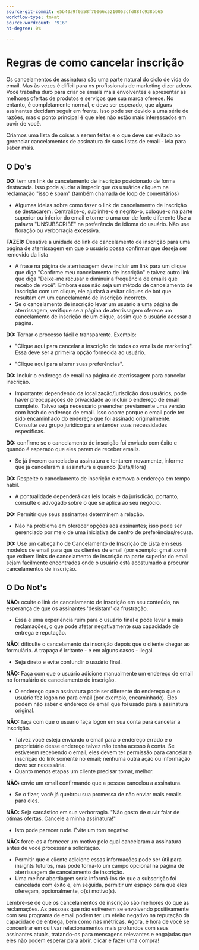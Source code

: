 ```yaml
---
source-git-commit: e5b40a9f0a58f70066c5210053cfd88fc938bb65
workflow-type: tm+mt
source-wordcount: '916'
ht-degree: 0%

---
```

# Regras de como cancelar inscrição

Os cancelamentos de assinatura são uma parte natural do ciclo de vida do email. Mas às vezes é difícil para os profissionais de marketing dizer adeus. Você trabalha duro para criar os emails mais envolventes e apresentar as melhores ofertas de produtos e serviços que sua marca oferece. No entanto, é completamente normal, e deve ser esperado, que alguns assinantes decidam seguir em frente. Isso pode ser devido a uma série de razões, mas o ponto principal é que eles não estão mais interessados em ouvir de você.

Criamos uma lista de coisas a serem feitas e o que deve ser evitado ao gerenciar cancelamentos de assinatura de suas listas de email - leia para saber mais.

## O Do&#39;s

**DO:** tem um link de cancelamento de inscrição posicionado de forma destacada. Isso pode ajudar a impedir que os usuários cliquem na reclamação &quot;isso é spam&quot; (também chamada de loop de comentários)

+ Algumas ideias sobre como fazer o link de cancelamento de inscrição se destacarem: Centralize-o, sublinhe-o e negrito-o, coloque-o na parte superior ou inferior do email e torne-o uma cor de fonte diferente
Use a palavra &quot;UNSUBSCRIBE&quot; na preferência de idioma do usuário. Não use floração ou verborragia excessiva.

**FAZER:** Desative a unidade do link de cancelamento de inscrição para uma página de aterrissagem em que o usuário possa confirmar que deseja ser removido da lista

+ A frase na página de aterrissagem deve incluir um link para um clique que diga &quot;Confirme meu cancelamento de inscrição&quot; e talvez outro link que diga &quot;Deixe-me recusar e diminuir a frequência de emails que recebo de você&quot;. Embora esse não seja um método de cancelamento de inscrição com um clique, ele ajudará a evitar cliques de bot que resultam em um cancelamento de inscrição incorreto.
+ Se o cancelamento de inscrição levar um usuário a uma página de aterrissagem, verifique se a página de aterrissagem oferece um cancelamento de inscrição de um clique, assim que o usuário acessar a página.

**DO:** Tornar o processo fácil e transparente. Exemplo:

+ &quot;Clique aqui para cancelar a inscrição de todos os emails de marketing&quot;. Essa deve ser a primeira opção fornecida ao usuário.

+ &quot;Clique aqui para alterar suas preferências&quot;.

**DO:** Incluir o endereço de email na página de aterrissagem para cancelar inscrição.

+ Importante: dependendo da localização/jurisdição dos usuários, pode haver preocupações de privacidade ao incluir o endereço de email completo. Talvez seja necessário preencher previamente uma versão com hash do endereço de email. Isso ocorre porque o email pode ter sido encaminhado do endereço que foi assinado originalmente. Consulte seu grupo jurídico para entender suas necessidades específicas.

**DO:** confirme se o cancelamento de inscrição foi enviado com êxito e quando é esperado que eles parem de receber emails.

+ Se já tiverem cancelado a assinatura e tentarem novamente, informe que já cancelaram a assinatura e quando (Data/Hora)

**DO:** Respeite o cancelamento de inscrição e remova o endereço em tempo hábil.

+ A pontualidade dependerá das leis locais e da jurisdição, portanto, consulte o advogado sobre o que se aplica ao seu negócio.

**DO:** Permitir que seus assinantes determinem a relação.

+ Não há problema em oferecer opções aos assinantes; isso pode ser gerenciado por meio de uma iniciativa de centro de preferências/recusa.

**DO:** Use um cabeçalho de Cancelamento de Inscrição de Lista em seus modelos de email para que os clientes de email (por exemplo: gmail.com) que exibem links de cancelamento de inscrição na parte superior do email sejam facilmente encontrados onde o usuário está acostumado a procurar cancelamentos de inscrição.

## O Do Not&#39;s


**NÃO:** oculte o link de cancelamento de inscrição em seu conteúdo, na esperança de que os assinantes &#39;desistam&#39; da frustração.

+ Essa é uma experiência ruim para o usuário final e pode levar a mais reclamações, o que pode afetar negativamente sua capacidade de entrega e reputação.

**NÃO:** dificulte o cancelamento da inscrição depois que o cliente chegar ao formulário. A trapaça é irritante - e em alguns casos - ilegal.

+ Seja direto e evite confundir o usuário final.

**NÃO:** Faça com que o usuário adicione manualmente um endereço de email no formulário de cancelamento de inscrição.

+ O endereço que a assinatura pode ser diferente do endereço que o usuário fez logon no para email (por exemplo, encaminhado).  Eles podem não saber o endereço de email que foi usado para a assinatura original.

**NÃO:** faça com que o usuário faça logon em sua conta para cancelar a inscrição.

+ Talvez você esteja enviando o email para o endereço errado e o proprietário desse endereço talvez não tenha acesso à conta.  Se estiverem recebendo o email, eles devem ter permissão para cancelar a inscrição do link somente no email; nenhuma outra ação ou informação deve ser necessária.
+ Quanto menos etapas um cliente precisar tomar, melhor.

**NÃO:** envie um email confirmando que a pessoa cancelou a assinatura.

+ Se o fizer, você já quebrou sua promessa de não enviar mais emails para eles.

**NÃO:** Seja sarcástico em sua verborragia. &quot;Não gosto de ouvir falar de ótimas ofertas. Cancele a minha assinatura!&quot;

+ Isto pode parecer rude. Evite um tom negativo.

**NÃO:** force-os a fornecer um motivo pelo qual cancelaram a assinatura antes de você processar a solicitação.

+ Permitir que o cliente adicione essas informações pode ser útil para insights futuros, mas pode torná-lo um campo opcional na página de aterrissagem de cancelamento de inscrição.
+ Uma melhor abordagem seria informá-los de que a subscrição foi cancelada com êxito e, em seguida, permitir um espaço para que eles ofereçam, opcionalmente, o(s) motivo(s).

Lembre-se de que os cancelamentos de inscrição são melhores do que as reclamações. As pessoas que não estiverem se envolvendo positivamente com seu programa de email podem ter um efeito negativo na reputação da capacidade de entrega, bem como nas métricas. Agora, é hora de você se concentrar em cultivar relacionamentos mais profundos com seus assinantes atuais, tratando-os para mensagens relevantes e engajadas que eles não podem esperar para abrir, clicar e fazer uma compra!
